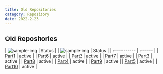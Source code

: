 ```yaml
---
title: Old Repositories
category: Repository
date: 2022-2-23
---
```


## Old Repositories

| ![sample-img](https://avatars.githubusercontent.com/u/67372333?s=40&v=4) | Status | | ![sample-img](https://avatars.githubusercontent.com/u/67372333?s=40&v=4) | Status |
| :----------- | :------ |
| [Part1]({{site.url}}{{site.baseurl}}/repository/p1/) | active |                     | [Part6]({{site.url}}{{site.baseurl}}/repository/p6/) | active |
| [Part2]({{site.url}}{{site.baseurl}}/repository/p2/) | active |                     | [Part7]({{site.url}}{{site.baseurl}}/repository/p7/) | active |
| [Part3]({{site.url}}{{site.baseurl}}/repository/p3/) | active |                     | [Part8]({{site.url}}{{site.baseurl}}/repository/p8/) | active |
| [Part4]({{site.url}}{{site.baseurl}}/repository/p4/) | active |                     | [Part9]({{site.url}}{{site.baseurl}}/repository/p9/) | active |
| [Part5]({{site.url}}{{site.baseurl}}/repository/p5/) | active |                     | [Part10]({{site.url}}{{site.baseurl}}/repository/p10/) | active |
